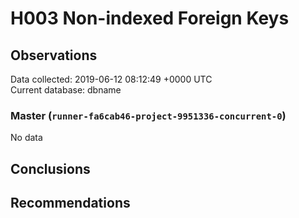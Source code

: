 # H003 Non-indexed Foreign Keys #

## Observations ##
Data collected: 2019-06-12 08:12:49 +0000 UTC  
Current database: dbname  

### Master (`runner-fa6cab46-project-9951336-concurrent-0`) ###


No data


## Conclusions ##


## Recommendations ##

